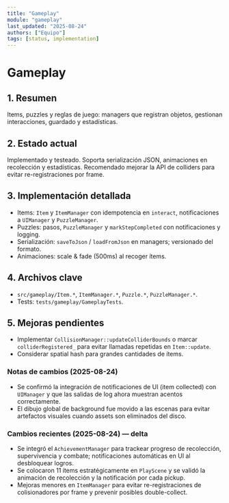 ```yaml
---
title: "Gameplay"
module: "gameplay"
last_updated: "2025-08-24"
authors: ["Equipo"]
tags: [status, implementation]
---
```


# Gameplay

## 1. Resumen
Items, puzzles y reglas de juego: managers que registran objetos, gestionan interacciones, guardado y estadísticas.

## 2. Estado actual
Implementado y testeado. Soporta serialización JSON, animaciones en recolección y estadísticas. Recomendado mejorar la API de colliders para evitar re-registraciones por frame.

## 3. Implementación detallada
- Items: `Item` y `ItemManager` con idempotencia en `interact`, notificaciones a `UIManager` y `PuzzleManager`.
- Puzzles: pasos, `PuzzleManager` y `markStepCompleted` con notificaciones y logging.
- Serialización: `saveToJson` / `loadFromJson` en managers; versionado del formato.
- Animaciones: scale & fade (500ms) al recoger ítems.

## 4. Archivos clave
- `src/gameplay/Item.*`, `ItemManager.*`, `Puzzle.*`, `PuzzleManager.*`.
- Tests: `tests/gameplay/GameplayTests`.

## 5. Mejoras pendientes
- Implementar `CollisionManager::updateColliderBounds` o marcar `colliderRegistered_` para evitar llamadas repetidas en `Item::update`.
- Considerar spatial hash para grandes cantidades de ítems.

### Notas de cambios (2025-08-24)
- Se confirmó la integración de notificaciones de UI (item collected) con `UIManager` y que las salidas de log ahora muestran acentos correctamente.
- El dibujo global de background fue movido a las escenas para evitar artefactos visuales cuando assets son eliminados del disco.

### Cambios recientes (2025-08-24) — delta

- Se integró el `AchievementManager` para trackear progreso de recolección, supervivencia y combate; notificaciones automáticas en UI al desbloquear logros.
- Se colocaron 11 ítems estratégicamente en `PlayScene` y se validó la animación de recolección y la notificación por cada pickup.
- Mejoras menores en `ItemManager` para evitar re-registraciones de colisionadores por frame y prevenir posibles double-collect.

